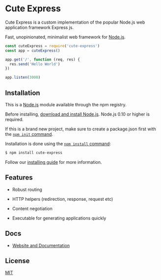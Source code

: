 # Cute Express

Cute Express is a custom implementation of the popular Node.js web application framework Express js.

Fast, unopinionated, minimalist web framework for [Node.js](https://nodejs.org/en).

```js
const cuteExpress = require('cute-express')
const app = cuteExpress()

app.get('/', function (req, res) {
  res.send('Hello World')
})

app.listen(3000)
```

## Installation

This is a [Node.js](https://nodejs.org/en) module available through the npm registry.

Before installing, [download and install Node.js](https://nodejs.org/en/download). Node.js 0.10 or higher is required.

If this is a brand new project, make sure to create a package.json first with the [`npm init` command](https://docs.npmjs.com/creating-a-package-json-file).

Installation is done using the [`npm install` command](https://docs.npmjs.com/downloading-and-installing-packages-locally):

```bash
$ npm install cute-express
```

Follow our [installing guide](https://robiulhr.github.io/cute-express/getting_started/installing.html) for more information.

## Features

- Robust routing

- HTTP helpers (redirection, response, request etc)

- Content negotiation

- Executable for generating applications quickly

## Docs

- [Website and Documentation](https://robiulhr.github.io/cute-express/)

## License

[MIT](./LICENSE)